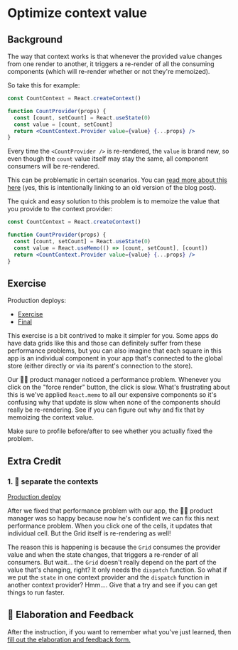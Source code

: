 # Optimize context value

## Background

The way that context works is that whenever the provided value changes from one
render to another, it triggers a re-render of all the consuming components
(which will re-render whether or not they're memoized).

So take this for example:

```jsx
const CountContext = React.createContext()

function CountProvider(props) {
  const [count, setCount] = React.useState(0)
  const value = [count, setCount]
  return <CountContext.Provider value={value} {...props} />
}
```

Every time the `<CountProvider />` is re-rendered, the `value` is brand new, so
even though the `count` value itself may stay the same, all component consumers
will be re-rendered.

This can be problematic in certain scenarios. You can
[read more about this here](https://github.com/kentcdodds/kentcdodds.com/blob/319db97260078ea4c263e75166f05e2cea21ccd1/content/blog/how-to-optimize-your-context-value/index.md)
(yes, this is intentionally linking to an old version of the blog post).

The quick and easy solution to this problem is to memoize the value that you
provide to the context provider:

```jsx
const CountContext = React.createContext()

function CountProvider(props) {
  const [count, setCount] = React.useState(0)
  const value = React.useMemo(() => [count, setCount], [count])
  return <CountContext.Provider value={value} {...props} />
}
```

## Exercise

Production deploys:

- [Exercise](https://react-performance.netlify.app/isolated/exercise/05.js)
- [Final](https://react-performance.netlify.app/isolated/final/05.js)

This exercise is a bit contrived to make it simpler for you. Some apps do have
data grids like this and those can definitely suffer from these performance
problems, but you can also imagine that each square in this app is an individual
component in your app that's connected to the global store (either directly or
via its parent's connection to the store).

Our 👨‍💼 product manager noticed a performance problem. Whenever you click on the
"force render" button, the click is slow. What's frustrating about this is we've
applied `React.memo` to all our expensive components so it's confusing why that
update is slow when none of the components should really be re-rendering. See if
you can figure out why and fix that by memoizing the context value.

Make sure to profile before/after to see whether you actually fixed the problem.

## Extra Credit

### 1. 💯 separate the contexts

[Production deploy](https://react-performance.netlify.app/isolated/final/05.extra-1.js)

After we fixed that performance problem with our app, the 👨‍💼 product manager was
so happy because now he's confident we can fix this next performance problem.
When you click one of the cells, it updates that individual cell. But the Grid
itself is re-rendering as well!

The reason this is happening is because the `Grid` consumes the provider
value and when the state changes, that triggers a re-render of all consumers.
But wait... the `Grid` doesn't really depend on the part of the value that's
changing, right? It only needs the `dispatch` function. So what if we put the
`state` in one context provider and the `dispatch` function in another context
provider? Hmm.... Give that a try and see if you can get things to run faster.

## 🦉 Elaboration and Feedback

<div>
<span>After the instruction, if you want to remember what you've just learned, then </span>
<a rel="noopener noreferrer" target="_blank" href="https://ws.kcd.im/?ws=React%20Performance%20%E2%9A%A1&e=05%3A%20Optimize%20context%20value&em=tom.hendra%40outlook.com">
  fill out the elaboration and feedback form.
</a>
</div>
